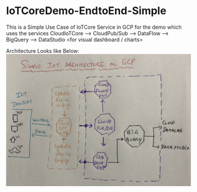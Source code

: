 # IoTCoreDemo-EndtoEnd-Simple

This is a Simple Use Case of IoTCore Service in GCP for the demo which uses the services CloudIoTCore --> CloudPub/Sub --> DataFlow --> BigQuery --> DataStudio <for visual dashboard / charts>

Architecture Looks like Below:
![IoTCore-Demo-Architecture](https://github.com/ramakb/IoTCoreDemo-EndtoEnd-Simple/blob/main/IoTCore-Demo-Architecture.jpg)
